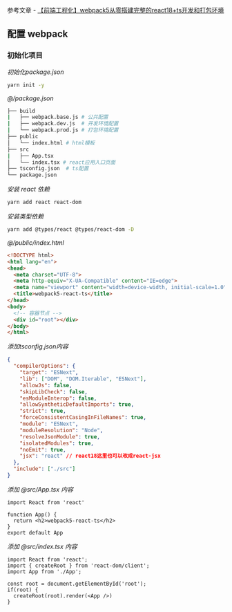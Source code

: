 

参考文章
    - [【前端工程化】webpack5从零搭建完整的react18+ts开发和打包环境](https://juejin.cn/post/7111922283681153038?searchId=2023092817551504A3852E8EA682CE331D)

## 配置 webpack

### 初始化项目

*初始化package.json*

```bash
yarn init -y
```

*@/package.json*

```bash
├── build
|   ├── webpack.base.js # 公共配置
|   ├── webpack.dev.js  # 开发环境配置
|   └── webpack.prod.js # 打包环境配置
├── public
│   └── index.html # html模板
├── src
|   ├── App.tsx 
│   └── index.tsx # react应用入口页面
├── tsconfig.json  # ts配置
└── package.json
```

*安装 react 依赖*

```bash
yarn add react react-dom
```

*安装类型依赖*

```bash
yarn add @types/react @types/react-dom -D
```

*@/public/index.html*

```html
<!DOCTYPE html>
<html lang="en">
<head>
  <meta charset="UTF-8">
  <meta http-equiv="X-UA-Compatible" content="IE=edge">
  <meta name="viewport" content="width=device-width, initial-scale=1.0">
  <title>webpack5-react-ts</title>
</head>
<body>
  <!-- 容器节点 -->
  <div id="root"></div>
</body>
</html>
```

*添加tsconfig.json内容*

```json
{
  "compilerOptions": {
    "target": "ESNext",
    "lib": ["DOM", "DOM.Iterable", "ESNext"],
    "allowJs": false,
    "skipLibCheck": false,
    "esModuleInterop": false,
    "allowSyntheticDefaultImports": true,
    "strict": true,
    "forceConsistentCasingInFileNames": true,
    "module": "ESNext",
    "moduleResolution": "Node",
    "resolveJsonModule": true,
    "isolatedModules": true,
    "noEmit": true,
    "jsx": "react" // react18这里也可以改成react-jsx
  },
  "include": ["./src"]
}
```

*添加 @src/App.tsx 内容*

```tsx
import React from 'react'

function App() {
  return <h2>webpack5-react-ts</h2>
}
export default App
```

*添加 @src/index.tsx 内容*

```tsx
import React from 'react';
import { createRoot } from 'react-dom/client';
import App from './App';

const root = document.getElementById('root');
if(root) {
  createRoot(root).render(<App />)
}
```
